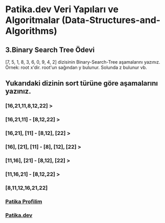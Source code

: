 # Patika.dev Veri Yapıları ve Algoritmalar (Data-Structures-and-Algorithms)

## 3.Binary Search Tree Ödevi
[7, 5, 1, 8, 3, 6, 0, 9, 4, 2] dizisinin Binary-Search-Tree aşamalarını yazınız.
Örnek: root x'dir. root'un sağından y bulunur. Solunda z bulunur vb.



## Yukarıdaki dizinin sort türüne göre aşamalarını yazınız.

### [16,21,11,8,12,22] > 
### [16,21,11] - [8,12,22] >
### [16,21], [11] - [8,12], [22] >
### [16], [21], [11] - [8], [12], [22] >
### [11,16], [21] - [8,12], [22] >
### [11,16,21] - [8,12,22] >
### [8,11,12,16,21,22]




### [Patika Profilim](https://app.patika.dev/mtemin)
### [Patika.dev](https://app.patika.dev/)

